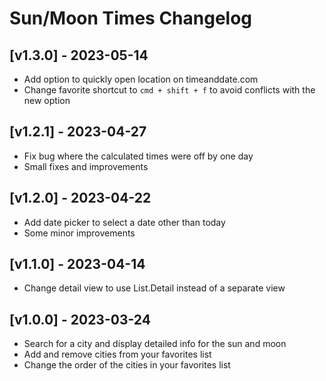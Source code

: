# Sun/Moon Times Changelog

## [v1.3.0] - 2023-05-14

- Add option to quickly open location on timeanddate.com
- Change favorite shortcut to `cmd + shift + f` to avoid conflicts with the new option

## [v1.2.1] - 2023-04-27

- Fix bug where the calculated times were off by one day
- Small fixes and improvements

## [v1.2.0] - 2023-04-22

- Add date picker to select a date other than today
- Some minor improvements

## [v1.1.0] - 2023-04-14

- Change detail view to use List.Detail instead of a separate view

## [v1.0.0] - 2023-03-24

- Search for a city and display detailed info for the sun and moon
- Add and remove cities from your favorites list
- Change the order of the cities in your favorites list
